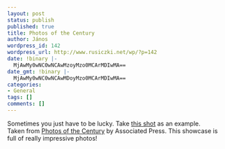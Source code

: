 ```yaml
---
layout: post
status: publish
published: true
title: Photos of the Century
author: János
wordpress_id: 142
wordpress_url: http://www.rusiczki.net/wp/?p=142
date: !binary |-
  MjAwMy0wNC0wNCAwMzoyMzo0MCArMDIwMA==
date_gmt: !binary |-
  MjAwMy0wNC0wNCAwMDoyMzo0MCArMDIwMA==
categories:
- General
tags: []
comments: []
---
```

<p>Sometimes you just have to be lucky. Take <a href="http://wire.ap.org/APpackages/centuryphotos/photo132.html" title="A deer is struck by a car">this shot</a> as an example.<br />
Taken from <a href="http://wire.ap.org/APpackages/centuryphotos/photoframes.html">Photos of the Century</a> by Associated Press. This showcase is full of really impressive photos!</p>
